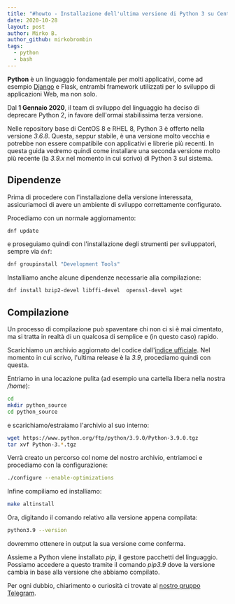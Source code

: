 ```yaml
---
title: "#howto - Installazione dell'ultima versione di Python 3 su CentOS 8/RHEL 8"
date: 2020-10-28
layout: post
author: Mirko B.
author_github: mirkobrombin
tags:
  - python  
  - bash
---
```

**Python** è un linguaggio fondamentale per molti applicativi, come ad esempio <a href="https://linuxhub.it/articles/howto-come-installare-django-sulle-principali-distribuzioni-linux">Django</a> e Flask, entrambi framework utilizzati per lo sviluppo di applicazioni Web, ma non solo.

Dal **1 Gennaio 2020**, il team di sviluppo del linguaggio ha deciso di deprecare Python 2, in favore dell'ormai stabilissima terza versione.

Nelle repository base di CentOS 8 e RHEL 8, Python 3 è offerto nella versione *3.6.8*. Questa, seppur stabile, è una versione molto vecchia e potrebbe non essere compatibile con applicativi e librerie più recenti. In questa guida vedremo quindi come installare una seconda versione molto più recente (la *3.9.x* nel momento in cui scrivo) di Python 3 sul sistema.

## Dipendenze
Prima di procedere con l'installazione della versione interessata, assicuriamoci di avere un ambiente di sviluppo correttamente configurato.

Procediamo con un normale aggiornamento:

```bash
dnf update
```

e proseguiamo quindi con l'installazione degli strumenti per sviluppatori, sempre via `dnf`:

```bash
dnf groupinstall "Development Tools"
```

Installiamo anche alcune dipendenze necessarie alla compilazione:

```bash
dnf install bzip2-devel libffi-devel  openssl-devel wget
```

## Compilazione
Un processo di compilazione può spaventare chi non ci si è mai cimentato, ma si tratta in realtà di un qualcosa di semplice e (in questo caso) rapido.

Scarichiamo un archivio aggiornato del codice dall'<a href="https://www.python.org/ftp/python/">indice ufficiale</a>. Nel momento in cui scrivo, l'ultima release è la *3.9*, procediamo quindi con questa.

Entriamo in una locazione pulita (ad esempio una cartella libera nella nostra */home*):

```bash
cd
mkdir python_source
cd python_source
```

e scarichiamo/estraiamo l'archivio al suo interno:

```bash
wget https://www.python.org/ftp/python/3.9.0/Python-3.9.0.tgz
tar xvf Python-3.*.tgz
```

Verrà creato un percorso col nome del nostro archivio, entriamoci e procediamo con la configurazione:

```bash
./configure --enable-optimizations
```

Infine compiliamo ed installiamo:

```bash
make altinstall
```

Ora, digitando il comando relativo alla versione appena compilata:

```bash
python3.9 --version
```

dovremmo ottenere in output la sua versione come conferma.

Assieme a Python viene installato *pip*, il gestore pacchetti del linguaggio. Possiamo accedere a questo tramite il comando *pip3.9* dove la versione cambia in base alla versione che abbiamo compilato.

Per ogni dubbio, chiarimento o curiosità ci trovate al <a href="https://t.me/linuxpeople">nostro gruppo Telegram</a>.